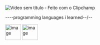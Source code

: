 ![Vídeo sem título ‐ Feito com o Clipchamp](https://github.com/user-attachments/assets/cf3fb884-4e61-4795-a60d-97458ae5a013)






--\--programming languages i learned--/--


<img width="50" height="50" alt="image" src="https://github.com/user-attachments/assets/a06d385e-3201-4c41-8f58-50219abd89c6" />  <img width="50" height="50" alt="image" src="https://github.com/user-attachments/assets/8f8c3adb-ddd1-4ca6-946f-c2167c2726d3" />

